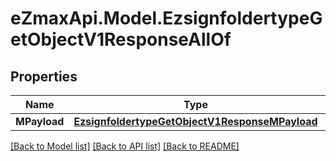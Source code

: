 
# eZmaxApi.Model.EzsignfoldertypeGetObjectV1ResponseAllOf

## Properties

Name | Type | Description | Notes
------------ | ------------- | ------------- | -------------
**MPayload** | [**EzsignfoldertypeGetObjectV1ResponseMPayload**](EzsignfoldertypeGetObjectV1ResponseMPayload.md) |  | 

[[Back to Model list]](../README.md#documentation-for-models)
[[Back to API list]](../README.md#documentation-for-api-endpoints)
[[Back to README]](../README.md)

